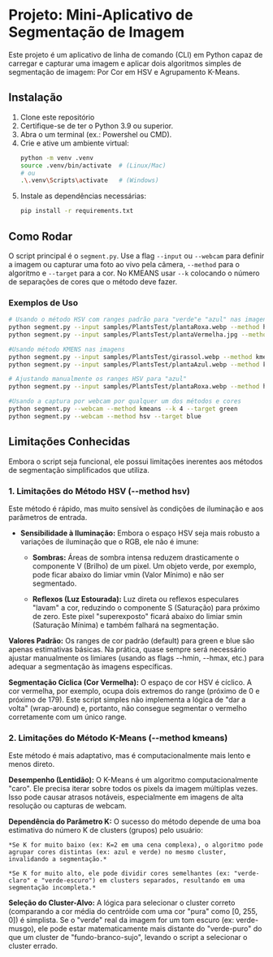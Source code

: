# Projeto: Mini-Aplicativo de Segmentação de Imagem

Este projeto é um aplicativo de linha de comando (CLI) em Python capaz de carregar e capturar uma imagem e aplicar dois algoritmos simples de segmentação de imagem: Por Cor em HSV e Agrupamento K-Means.

## Instalação

1.  Clone este repositório
2.  Certifique-se de ter o Python 3.9 ou superior.
3.  Abra o um terminal (ex.: Powershel ou CMD).
4.  Crie e ative um ambiente virtual:
    ```bash
    python -m venv .venv
    source .venv/bin/activate  # (Linux/Mac)
    # ou
    .\.venv\Scripts\activate   # (Windows)
    ```
5.  Instale as dependências necessárias:
    ```bash
    pip install -r requirements.txt
    ```

## Como Rodar

O script principal é o `segment.py`. Use a flag `--input` ou `--webcam` para definir a imagem ou capturar uma foto ao vivo pela câmera, `--method` para o algoritmo e `--target` para a cor. 
No KMEANS usar `--k` colocando o número de separações de cores que o método deve fazer.

### Exemplos de Uso
```bash
# Usando o método HSV com ranges padrão para "verde"e "azul" nas imagens
python segment.py --input samples/PlantsTest/plantaRoxa.webp --method hsv --target blue
python segment.py --input samples/PlantsTest/plantaVermelha.jpg --method hsv --target green #unica imagem jpg

#Usando método KMENS nas imagens
python segment.py --input samples/PlantsTest/girassol.webp --method kmeans --k 4 --target green
python segment.py --input samples/PlantsTest/plantaAzul.webp --method kmeans --k 4 --target blue

# Ajustando manualmente os ranges HSV para "azul"
python segment.py --input samples/PlantsTest/plantaRoxa.webp --method hsv --target blue --hmin 90 --hmax 130 --smin 100 --smax 255

#Usando a captura por webcam por qualquer um dos métodos e cores
python segment.py --webcam --method kmeans --k 4 --target green
python segment.py --webcam --method hsv --target blue
```
## Limitações Conhecidas

Embora o script seja funcional, ele possui limitações inerentes aos métodos de segmentação simplificados que utiliza.

### 1. Limitações do Método HSV (--method hsv)
Este método é rápido, mas muito sensível às condições de iluminação e aos parâmetros de entrada.

* **Sensibilidade à Iluminação:** Embora o espaço HSV seja mais robusto a variações de iluminação que o RGB, ele não é imune:

    * **Sombras:** Áreas de sombra intensa reduzem drasticamente o componente V (Brilho) de um pixel. Um objeto verde, por exemplo, pode ficar abaixo do limiar vmin (Valor Mínimo) e não ser segmentado.

    * **Reflexos (Luz Estourada):** Luz direta ou reflexos especulares "lavam" a cor, reduzindo o componente S (Saturação) para próximo de zero. Este pixel "superexposto" ficará abaixo do limiar smin (Saturação Mínima) e também falhará na segmentação.

**Valores Padrão:** Os ranges de cor padrão (default) para green e blue são apenas estimativas básicas. Na prática, quase sempre será necessário ajustar manualmente os limiares (usando as flags --hmin, --hmax, etc.) para adequar a segmentação às imagens específicas.

**Segmentação Cíclica (Cor Vermelha):** O espaço de cor HSV é cíclico. A cor vermelha, por exemplo, ocupa dois extremos do range (próximo de 0 e próximo de 179). Este script simples não implementa a lógica de "dar a volta" (wrap-around) e, portanto, não consegue segmentar o vermelho corretamente com um único range.

### 2. Limitações do Método K-Means (--method kmeans)
Este método é mais adaptativo, mas é computacionalmente mais lento e menos direto.

**Desempenho (Lentidão):** O K-Means é um algoritmo computacionalmente "caro". Ele precisa iterar sobre todos os pixels da imagem múltiplas vezes. Isso pode causar atrasos notáveis, especialmente em imagens de alta resolução ou capturas de webcam.

**Dependência do Parâmetro K:** O sucesso do método depende de uma boa estimativa do número K de clusters (grupos) pelo usuário:

    *Se K for muito baixo (ex: K=2 em uma cena complexa), o algoritmo pode agrupar cores distintas (ex: azul e verde) no mesmo cluster, invalidando a segmentação.*
    
    *Se K for muito alto, ele pode dividir cores semelhantes (ex: "verde-claro" e "verde-escuro") em clusters separados, resultando em uma segmentação incompleta.*

**Seleção do Cluster-Alvo:** A lógica para selecionar o cluster correto (comparando a cor média do centróide com uma cor "pura" como [0, 255, 0]) é simplista. Se o "verde" real da imagem for um tom escuro (ex: verde-musgo), ele pode estar matematicamente mais distante do "verde-puro" do que um cluster de "fundo-branco-sujo", levando o script a selecionar o cluster errado.


